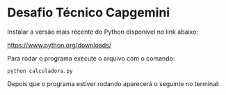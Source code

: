 # Desafio Técnico Capgemini



Instalar a versão mais recente do Python disponível no link abaixo:

https://www.python.org/downloads/



Para rodar o programa execute o arquivo com o comando:

```
python calculadora.py
```



Depois que o programa estiver rodando aparecerá  o seguinte no terminal:

